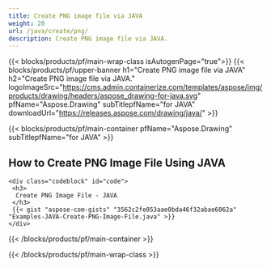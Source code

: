 ```yaml
---
title: Create PNG image file via JAVA
weight: 20
url: /java/create/png/
description: Create PNG image file via JAVA.
---
```


{{< blocks/products/pf/main-wrap-class isAutogenPage="true">}}
{{< blocks/products/pf/upper-banner h1="Create PNG image file via JAVA" h2="Create PNG image file via JAVA." logoImageSrc="https://cms.admin.containerize.com/templates/aspose/img/products/drawing/headers/aspose_drawing-for-java.svg" pfName="Aspose.Drawing" subTitlepfName="for JAVA" downloadUrl="https://releases.aspose.com/drawing/java/" >}}

{{< blocks/products/pf/main-container pfName="Aspose.Drawing" subTitlepfName="for JAVA" >}}

<h2>How to Create PNG Image File Using JAVA</h2>

    <div class="codeblock" id="code">
     <h3>
      Create PNG Image File - JAVA
     </h3>
     {{< gist "aspose-com-gists" "3562c2fe053aae0bda46f32abae6062a" "Examples-JAVA-Create-PNG-Image-File.java" >}}
    </div>

{{< /blocks/products/pf/main-container >}}


{{< /blocks/products/pf/main-wrap-class >}}
